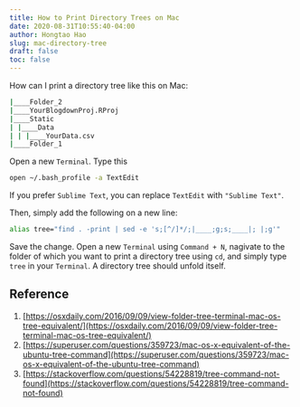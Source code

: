 ```yaml
---
title: How to Print Directory Trees on Mac
date: 2020-08-31T10:55:40-04:00
author: Hongtao Hao
slug: mac-directory-tree
draft: false
toc: false
---
```

How can I print a directory tree like this on Mac:

```bash
|____Folder_2
|____YourBlogdownProj.RProj
|____Static
| |____Data
| | |____YourData.csv
|____Folder_1
```

Open a new `Terminal`. Type this

```bash
open ~/.bash_profile -a TextEdit
```

If you prefer `Sublime Text`, you can replace `TextEdit` with `"Sublime Text"`.

Then, simply add the following on a new line:

```bash
alias tree="find . -print | sed -e 's;[^/]*/;|____;g;s;____|; |;g'"
```

Save the change. Open a new `Terminal` using `Command + N`, nagivate to the folder of which you want to print a directory tree using `cd`, and simply type `tree` in your `Terminal`. A directory tree should unfold itself. 

## Reference
1. [https://osxdaily.com/2016/09/09/view-folder-tree-terminal-mac-os-tree-equivalent/](https://osxdaily.com/2016/09/09/view-folder-tree-terminal-mac-os-tree-equivalent/)
2. [https://superuser.com/questions/359723/mac-os-x-equivalent-of-the-ubuntu-tree-command](https://superuser.com/questions/359723/mac-os-x-equivalent-of-the-ubuntu-tree-command)
3. [https://stackoverflow.com/questions/54228819/tree-command-not-found](https://stackoverflow.com/questions/54228819/tree-command-not-found)
